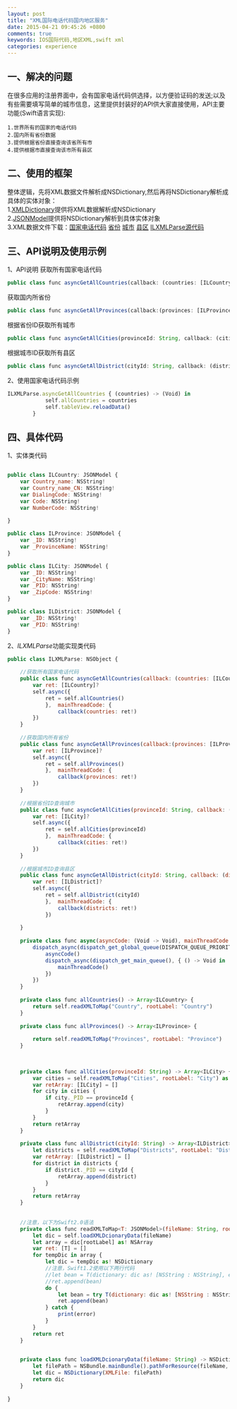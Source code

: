```yaml
---
layout: post
title: "XML国际电话代码国内地区服务"
date: 2015-04-21 09:45:26 +0800
comments: true
keywords: IOS国际代码,地区XML,swift xml
categories: experience
---
```


## 一、解决的问题
在很多应用的注册界面中，会有国家电话代码供选择，以方便验证码的发送;以及有些需要填写简单的城市信息，这里提供封装好的API供大家直接使用，API主要功能(Swift语言实现):

	1.世界所有的国家的电话代码
	2.国内所有省份数据
	3.提供根据省份直接查询该省所有市
	4.提供根据市直接查询该市所有县区
<!-- more -->	

## 二、使用的框架
整体逻辑，先将XML数据文件解析成NSDictionary,然后再将NSDictionary解析成具体的实体对象：	
1.[XMLDictionary](https://github.com/nicklockwood/XMLDictionary)提供将XML数据解析成NSDictionary<br>
2.[JSONModel](https://github.com/icanzilb/JSONModel)提供将NSDictionary解析到具体实体对象<br>
3.XML数据文件下载：[国家电话代码](/download/xml_service/Country.xml) [省份](/download/xml_service/Provinces.xml) [城市](/download/xml_service/Cities.xml) [县区](/download/xml_service/Districts.xml) [ILXMLParse源代码](/download/xml_service/ILXMLParse.swift)


## 三、API说明及使用示例

1、API说明
获取所有国家电话代码
``` javascript
public class func asyncGetAllCountries(callback: (countries: [ILCountry]) -> (Void))
```

获取国内所省份
``` javascript
public class func asyncGetAllProvinces(callback:(provinces: [ILProvince]) -> (Void))
```

根据省份ID获取所有城市
``` javascript
public class func asyncGetAllCities(provinceId: String, callback: (cities: [ILCity]) -> (Void))
```

根据城市ID获取所有县区
``` javascript
public class func asyncGetAllDistrict(cityId: String, callback: (districts: [ILDistrict]) -> (Void))
```


2、使用国家电话代码示例
``` javascript
ILXMLParse.asyncGetAllCountries { (countries) -> (Void) in
            self.allCountries = countries
            self.tableView.reloadData()
        }
```


## 四、具体代码

1、实体类代码

``` javascript

public class ILCountry: JSONModel {
    var Country_name: NSString!
    var Country_name_CN: NSString!
    var DialingCode: NSString!
    var Code: NSString!
    var NumberCode: NSString!
    
}

public class ILProvince: JSONModel {
    var _ID: NSString!
    var _ProvinceName: NSString!
}

public class ILCity: JSONModel {
    var _ID: NSString!
    var _CityName: NSString!
    var _PID: NSString!
    var _ZipCode: NSString!
}

public class ILDistrict: JSONModel {
    var _ID: NSString!
    var _PID: NSString!
}

```

2、*ILXMLParse*功能实现类代码

``` javascript
public class ILXMLParse: NSObject {
    
    //获取所有国家电话代码
    public class func asyncGetAllCountries(callback: (countries: [ILCountry]) -> (Void)) {
        var ret: [ILCountry]?
        self.async({
            ret = self.allCountries()
            },  mainThreadCode: {
                callback(countries: ret!)
        })
    }
    
    //获取国内所有省份
    public class func asyncGetAllProvinces(callback:(provinces: [ILProvince]) -> (Void)) {
        var ret: [ILProvince]?
        self.async({
            ret = self.allProvinces()
            },  mainThreadCode: {
                callback(provinces: ret!)
        })
    }
    
    //根据省份ID查询城市
    public class func asyncGetAllCities(provinceId: String, callback: (cities: [ILCity]) -> (Void)) {
        var ret: [ILCity]?
        self.async({
            ret = self.allCities(provinceId)
            },  mainThreadCode: {
                callback(cities: ret!)
        })
    }
    
    //根据城市ID查询县区
    public class func asyncGetAllDistrict(cityId: String, callback: (districts: [ILDistrict]) -> (Void)) {
        var ret: [ILDistrict]?
        self.async({
            ret = self.allDistrict(cityId)
            },  mainThreadCode: {
                callback(districts: ret!)
            })
        
    }
    
    private class func async(asyncCode: (Void -> Void), mainThreadCode: (Void -> Void )) {
        dispatch_async(dispatch_get_global_queue(DISPATCH_QUEUE_PRIORITY_DEFAULT, 0), { () -> Void in
            asyncCode()
            dispatch_async(dispatch_get_main_queue(), { () -> Void in
                mainThreadCode()
            })
        })
    }
    
    private class func allCountries() -> Array<ILCountry> {
        return self.readXMLToMap("Country", rootLabel: "Country")
    }
    
    private class func allProvinces() -> Array<ILProvince> {
        
        return self.readXMLToMap("Provinces", rootLabel: "Province")
    }
    

    
    private class func allCities(provinceId: String) -> Array<ILCity> {
        var cities = self.readXMLToMap("Cities", rootLabel: "City") as [ILCity]
        var retArray: [ILCity] = []
        for city in cities {
            if city._PID == provinceId {
                retArray.append(city)
            }
        }
        return retArray
    }
    
    private class func allDistrict(cityId: String) -> Array<ILDistrict> {
        let districts = self.readXMLToMap("Districts", rootLabel: "District") as [ILDistrict]
        var retArray: [ILDistrict] = []
        for district in districts {
            if district._PID == cityId {
                retArray.append(district)
            }
        }
        return retArray
    }
    
    
    //注意，以下为Swift2.0语法
    private class func readXMLToMap<T: JSONModel>(fileName: String, rootLabel: String) -> [T]  {
        let dic = self.loadXMLDcionaryData(fileName)
        let array = dic[rootLabel] as! NSArray
        var ret: [T] = []
        for tempDic in array {
            let dic = tempDic as! NSDictionary
            //注意，Swift1.2使用以下两行代码
            //let bean = T(dictionary: dic as! [NSString : NSString], error: nil)
            //ret.append(bean)
            do {
                let bean = try T(dictionary: dic as! [NSString : NSString])
                ret.append(bean)
            } catch {
                print(error)
            }
        }
        return ret
    }

    
    private class func loadXMLDcionaryData(fileName: String) -> NSDictionary {
        let filePath = NSBundle.mainBundle().pathForResource(fileName, ofType: "xml")
        let dic = NSDictionary(XMLFile: filePath)
        return dic
    }
   
}

```